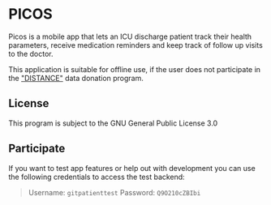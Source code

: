 # PICOS

Picos is a mobile app that lets an ICU discharge patient track their health
parameters, receive medication reminders and keep track of follow up visits to
the doctor.

This application is suitable for offline use, if the user does not participate
in the
["DISTANCE"](https://www.gesundheitsforschung-bmbf.de/de/distance-krankheitsverlaufe-nach-intensivmedizinischer-betreuung-besser-vorhersagen-13021.php)
data donation program.

## License

This program is subject to the GNU General Public License 3.0

## Participate

If you want to test app features or help out with development you can use the following credentials to access the test backend:

> Username: `gitpatienttest`
> Password: `Q9O210cZBIbi`
